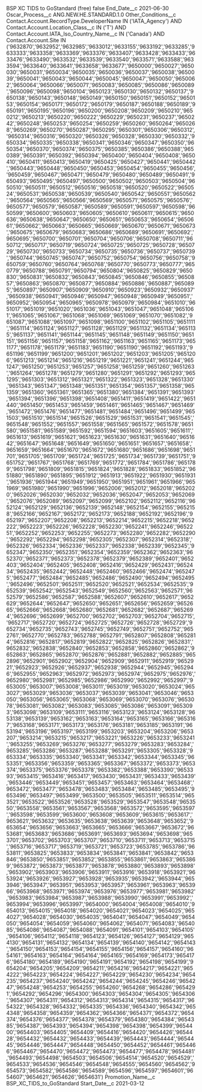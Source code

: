 <?xml version="1.0" encoding="UTF-8"?>
<CustomMetadata xmlns="http://soap.sforce.com/2006/04/metadata" xmlns:xsi="http://www.w3.org/2001/XMLSchema-instance" xmlns:xsd="http://www.w3.org/2001/XMLSchema">
    <label>BSP XC TIDS to GoStandard (free)</label>
    <protected>false</protected>
    <values>
        <field>End_Date__c</field>
        <value xsi:type="xsd:date">2021-06-30</value>
    </values>
    <values>
        <field>Oscar_Process__c</field>
        <value xsi:type="xsd:string">ANG.NEW.HE.STANDARD.1.0</value>
    </values>
    <values>
        <field>Other_Conditions__c</field>
        <value xsi:type="xsd:string">Contact.Account.RecordType.DeveloperName IN (&apos;IATA_Agency&apos;) AND Contact.Account.Location_Class__c IN (&apos;T&apos;) AND Contact.Account.IATA_Iso_Country_Name__c IN (&apos;Canada&apos;) AND Contact.Account.Site IN (&apos;9632870&apos;,&apos;9632952&apos;,&apos;9632985&apos;,&apos;9633012&apos;,&apos;9633155&apos;,&apos;9633192&apos;,&apos;9633285&apos;,&apos;9633333&apos;,&apos;9633358&apos;,&apos;9633369&apos;,&apos;9633376&apos;,&apos;9633407&apos;,&apos;9633428&apos;,&apos;9633433&apos;,&apos;9633476&apos;,&apos;9633490&apos;,&apos;9633532&apos;,&apos;9633539&apos;,&apos;9633540&apos;,&apos;9633571&apos;,&apos;9633588&apos;,&apos;9633594&apos;,&apos;9633640&apos;,&apos;9633641&apos;,&apos;9633658&apos;,&apos;9633677&apos;,&apos;9650000&apos;,&apos;9650027&apos;,&apos;9650030&apos;,&apos;9650031&apos;,&apos;9650034&apos;,&apos;9650035&apos;,&apos;9650036&apos;,&apos;9650037&apos;,&apos;9650038&apos;,&apos;9650039&apos;,&apos;9650041&apos;,&apos;9650043&apos;,&apos;9650044&apos;,&apos;9650045&apos;,&apos;9650047&apos;,&apos;9650050&apos;,&apos;9650062&apos;,&apos;9650064&apos;,&apos;9650066&apos;,&apos;9650071&apos;,&apos;9650083&apos;,&apos;9650085&apos;,&apos;9650086&apos;,&apos;9650089&apos;,&apos;9650096&apos;,&apos;9650098&apos;,&apos;9650104&apos;,&apos;9650123&apos;,&apos;9650130&apos;,&apos;9650132&apos;,&apos;9650137&apos;,&apos;9650138&apos;,&apos;9650143&apos;,&apos;9650148&apos;,&apos;9650149&apos;,&apos;9650150&apos;,&apos;9650151&apos;,&apos;9650152&apos;,&apos;9650153&apos;,&apos;9650154&apos;,&apos;9650171&apos;,&apos;9650172&apos;,&apos;9650179&apos;,&apos;9650187&apos;,&apos;9650188&apos;,&apos;9650189&apos;,&apos;9650191&apos;,&apos;9650195&apos;,&apos;9650196&apos;,&apos;9650200&apos;,&apos;9650208&apos;,&apos;9650209&apos;,&apos;9650210&apos;,&apos;9650212&apos;,&apos;9650213&apos;,&apos;9650220&apos;,&apos;9650222&apos;,&apos;9650229&apos;,&apos;9650231&apos;,&apos;9650237&apos;,&apos;9650242&apos;,&apos;9650248&apos;,&apos;9650253&apos;,&apos;9650254&apos;,&apos;9650259&apos;,&apos;9650260&apos;,&apos;9650264&apos;,&apos;9650268&apos;,&apos;9650269&apos;,&apos;9650270&apos;,&apos;9650287&apos;,&apos;9650295&apos;,&apos;9650301&apos;,&apos;9650306&apos;,&apos;9650312&apos;,&apos;9650314&apos;,&apos;9650316&apos;,&apos;9650320&apos;,&apos;9650326&apos;,&apos;9650328&apos;,&apos;9650330&apos;,&apos;9650332&apos;,&apos;9650334&apos;,&apos;9650335&apos;,&apos;9650338&apos;,&apos;9650341&apos;,&apos;9650346&apos;,&apos;9650347&apos;,&apos;9650350&apos;,&apos;9650354&apos;,&apos;9650370&apos;,&apos;9650374&apos;,&apos;9650375&apos;,&apos;9650385&apos;,&apos;9650386&apos;,&apos;9650388&apos;,&apos;9650389&apos;,&apos;9650391&apos;,&apos;9650392&apos;,&apos;9650394&apos;,&apos;9650400&apos;,&apos;9650404&apos;,&apos;9650408&apos;,&apos;9650410&apos;,&apos;9650411&apos;,&apos;9650413&apos;,&apos;9650419&apos;,&apos;9650425&apos;,&apos;9650427&apos;,&apos;9650441&apos;,&apos;9650442&apos;,&apos;9650443&apos;,&apos;9650448&apos;,&apos;9650450&apos;,&apos;9650453&apos;,&apos;9650454&apos;,&apos;9650455&apos;,&apos;9650456&apos;,&apos;9650459&apos;,&apos;9650467&apos;,&apos;9650471&apos;,&apos;9650479&apos;,&apos;9650480&apos;,&apos;9650489&apos;,&apos;9650491&apos;,&apos;9650493&apos;,&apos;9650495&apos;,&apos;9650497&apos;,&apos;9650500&apos;,&apos;9650502&apos;,&apos;9650503&apos;,&apos;9650504&apos;,&apos;9650510&apos;,&apos;9650511&apos;,&apos;9650512&apos;,&apos;9650516&apos;,&apos;9650518&apos;,&apos;9650520&apos;,&apos;9650522&apos;,&apos;9650524&apos;,&apos;9650531&apos;,&apos;9650538&apos;,&apos;9650539&apos;,&apos;9650540&apos;,&apos;9650542&apos;,&apos;9650551&apos;,&apos;9650562&apos;,&apos;9650564&apos;,&apos;9650565&apos;,&apos;9650566&apos;,&apos;9650569&apos;,&apos;9650571&apos;,&apos;9650575&apos;,&apos;9650576&apos;,&apos;9650577&apos;,&apos;9650579&apos;,&apos;9650587&apos;,&apos;9650589&apos;,&apos;9650591&apos;,&apos;9650597&apos;,&apos;9650598&apos;,&apos;9650599&apos;,&apos;9650600&apos;,&apos;9650603&apos;,&apos;9650605&apos;,&apos;9650610&apos;,&apos;9650611&apos;,&apos;9650615&apos;,&apos;9650636&apos;,&apos;9650638&apos;,&apos;9650647&apos;,&apos;9650650&apos;,&apos;9650651&apos;,&apos;9650653&apos;,&apos;9650654&apos;,&apos;9650661&apos;,&apos;9650662&apos;,&apos;9650663&apos;,&apos;9650665&apos;,&apos;9650669&apos;,&apos;9650670&apos;,&apos;9650671&apos;,&apos;9650673&apos;,&apos;9650675&apos;,&apos;9650679&apos;,&apos;9650683&apos;,&apos;9650686&apos;,&apos;9650689&apos;,&apos;9650691&apos;,&apos;9650692&apos;,&apos;9650695&apos;,&apos;9650700&apos;,&apos;9650701&apos;,&apos;9650704&apos;,&apos;9650706&apos;,&apos;9650708&apos;,&apos;9650711&apos;,&apos;9650712&apos;,&apos;9650717&apos;,&apos;9650719&apos;,&apos;9650724&apos;,&apos;9650725&apos;,&apos;9650725&apos;,&apos;9650728&apos;,&apos;9650729&apos;,&apos;9650730&apos;,&apos;9650733&apos;,&apos;9650734&apos;,&apos;9650735&apos;,&apos;9650736&apos;,&apos;9650737&apos;,&apos;9650739&apos;,&apos;9650744&apos;,&apos;9650745&apos;,&apos;9650747&apos;,&apos;9650752&apos;,&apos;9650754&apos;,&apos;9650756&apos;,&apos;9650758&apos;,&apos;9650759&apos;,&apos;9650760&apos;,&apos;9650764&apos;,&apos;9650768&apos;,&apos;9650770&apos;,&apos;9650773&apos;,&apos;9650777&apos;,&apos;9650779&apos;,&apos;9650788&apos;,&apos;9650791&apos;,&apos;9650794&apos;,&apos;9650804&apos;,&apos;9650825&apos;,&apos;9650829&apos;,&apos;9650830&apos;,&apos;9650831&apos;,&apos;9650832&apos;,&apos;9650843&apos;,&apos;9650845&apos;,&apos;9650846&apos;,&apos;9650855&apos;,&apos;9650857&apos;,&apos;9650863&apos;,&apos;9650870&apos;,&apos;9650877&apos;,&apos;9650884&apos;,&apos;9650886&apos;,&apos;9650887&apos;,&apos;9650895&apos;,&apos;9650897&apos;,&apos;9650907&apos;,&apos;9650909&apos;,&apos;9650910&apos;,&apos;9650923&apos;,&apos;9650932&apos;,&apos;9650937&apos;,&apos;9650938&apos;,&apos;9650941&apos;,&apos;9650946&apos;,&apos;9650947&apos;,&apos;9650948&apos;,&apos;9650949&apos;,&apos;9650951&apos;,&apos;9650952&apos;,&apos;9650954&apos;,&apos;9650965&apos;,&apos;9650978&apos;,&apos;9650979&apos;,&apos;9650984&apos;,&apos;9651010&apos;,&apos;9651017&apos;,&apos;9651019&apos;,&apos;9651020&apos;,&apos;9651036&apos;,&apos;9651043&apos;,&apos;9651047&apos;,&apos;9651048&apos;,&apos;9651061&apos;,&apos;9651065&apos;,&apos;9651067&apos;,&apos;9651068&apos;,&apos;9651069&apos;,&apos;9651069&apos;,&apos;9651070&apos;,&apos;9651082&apos;,&apos;9651087&apos;,&apos;9651088&apos;,&apos;9651097&apos;,&apos;9651098&apos;,&apos;9651100&apos;,&apos;9651102&apos;,&apos;9651105&apos;,&apos;9651111&apos;,&apos;9651114&apos;,&apos;9651124&apos;,&apos;9651127&apos;,&apos;9651128&apos;,&apos;9651129&apos;,&apos;9651132&apos;,&apos;9651134&apos;,&apos;9651135&apos;,&apos;9651137&apos;,&apos;9651141&apos;,&apos;9651144&apos;,&apos;9651145&apos;,&apos;9651148&apos;,&apos;9651149&apos;,&apos;9651150&apos;,&apos;9651151&apos;,&apos;9651156&apos;,&apos;9651157&apos;,&apos;9651158&apos;,&apos;9651162&apos;,&apos;9651163&apos;,&apos;9651165&apos;,&apos;9651173&apos;,&apos;9651177&apos;,&apos;9651178&apos;,&apos;9651179&apos;,&apos;9651183&apos;,&apos;9651190&apos;,&apos;9651190&apos;,&apos;9651192&apos;,&apos;9651193&apos;,&apos;9651196&apos;,&apos;9651199&apos;,&apos;9651200&apos;,&apos;9651201&apos;,&apos;9651202&apos;,&apos;9651203&apos;,&apos;9651205&apos;,&apos;9651206&apos;,&apos;9651213&apos;,&apos;9651214&apos;,&apos;9651216&apos;,&apos;9651219&apos;,&apos;9651221&apos;,&apos;9651241&apos;,&apos;9651244&apos;,&apos;9651247&apos;,&apos;9651250&apos;,&apos;9651253&apos;,&apos;9651257&apos;,&apos;9651258&apos;,&apos;9651259&apos;,&apos;9651260&apos;,&apos;9651263&apos;,&apos;9651264&apos;,&apos;9651278&apos;,&apos;9651279&apos;,&apos;9651280&apos;,&apos;9651291&apos;,&apos;9651292&apos;,&apos;9651293&apos;,&apos;9651295&apos;,&apos;9651303&apos;,&apos;9651312&apos;,&apos;9651321&apos;,&apos;9651322&apos;,&apos;9651323&apos;,&apos;9651328&apos;,&apos;9651330&apos;,&apos;9651343&apos;,&apos;9651347&apos;,&apos;9651348&apos;,&apos;9651351&apos;,&apos;9651354&apos;,&apos;9651357&apos;,&apos;9651358&apos;,&apos;9651359&apos;,&apos;9651360&apos;,&apos;9651361&apos;,&apos;9651365&apos;,&apos;9651380&apos;,&apos;9651384&apos;,&apos;9651391&apos;,&apos;9651393&apos;,&apos;9651394&apos;,&apos;9651396&apos;,&apos;9651398&apos;,&apos;9651408&apos;,&apos;9651411&apos;,&apos;9651419&apos;,&apos;9651422&apos;,&apos;9651440&apos;,&apos;9651450&apos;,&apos;9651453&apos;,&apos;9651459&apos;,&apos;9651461&apos;,&apos;9651465&apos;,&apos;9651467&apos;,&apos;9651469&apos;,&apos;9651472&apos;,&apos;9651476&apos;,&apos;9651477&apos;,&apos;9651481&apos;,&apos;9651484&apos;,&apos;9651496&apos;,&apos;9651499&apos;,&apos;9651503&apos;,&apos;9651510&apos;,&apos;9651514&apos;,&apos;9651526&apos;,&apos;9651529&apos;,&apos;9651531&apos;,&apos;9651541&apos;,&apos;9651545&apos;,&apos;9651548&apos;,&apos;9651552&apos;,&apos;9651557&apos;,&apos;9651558&apos;,&apos;9651565&apos;,&apos;9651572&apos;,&apos;9651578&apos;,&apos;9651580&apos;,&apos;9651581&apos;,&apos;9651589&apos;,&apos;9651592&apos;,&apos;9651594&apos;,&apos;9651603&apos;,&apos;9651605&apos;,&apos;9651611&apos;,&apos;9651613&apos;,&apos;9651619&apos;,&apos;9651621&apos;,&apos;9651623&apos;,&apos;9651630&apos;,&apos;9651631&apos;,&apos;9651640&apos;,&apos;9651642&apos;,&apos;9651647&apos;,&apos;9651648&apos;,&apos;9651649&apos;,&apos;9651650&apos;,&apos;9651651&apos;,&apos;9651657&apos;,&apos;9651658&apos;,&apos;9651659&apos;,&apos;9651664&apos;,&apos;9651670&apos;,&apos;9651672&apos;,&apos;9651680&apos;,&apos;9651686&apos;,&apos;9651698&apos;,&apos;9651701&apos;,&apos;9651705&apos;,&apos;9651709&apos;,&apos;9651724&apos;,&apos;9651725&apos;,&apos;9651734&apos;,&apos;9651739&apos;,&apos;9651751&apos;,&apos;9651752&apos;,&apos;9651767&apos;,&apos;9651768&apos;,&apos;9651769&apos;,&apos;9651772&apos;,&apos;9651784&apos;,&apos;9651786&apos;,&apos;9651789&apos;,&apos;9651798&apos;,&apos;9651809&apos;,&apos;9651815&apos;,&apos;9651824&apos;,&apos;9651828&apos;,&apos;9651833&apos;,&apos;9651852&apos;,&apos;9651880&apos;,&apos;9651890&apos;,&apos;9651895&apos;,&apos;9651912&apos;,&apos;9651913&apos;,&apos;9651922&apos;,&apos;9651930&apos;,&apos;9651931&apos;,&apos;9651936&apos;,&apos;9651944&apos;,&apos;9651949&apos;,&apos;9651950&apos;,&apos;9651951&apos;,&apos;9651961&apos;,&apos;9651966&apos;,&apos;9651969&apos;,&apos;9651980&apos;,&apos;9651990&apos;,&apos;9651996&apos;,&apos;9652006&apos;,&apos;9652012&apos;,&apos;9652018&apos;,&apos;9652020&apos;,&apos;9652026&apos;,&apos;9652030&apos;,&apos;9652032&apos;,&apos;9652036&apos;,&apos;9652047&apos;,&apos;9652053&apos;,&apos;9652069&apos;,&apos;9652076&apos;,&apos;9652089&apos;,&apos;9652097&apos;,&apos;9652099&apos;,&apos;9652102&apos;,&apos;9652112&apos;,&apos;9652116&apos;,&apos;9652124&apos;,&apos;9652129&apos;,&apos;9652136&apos;,&apos;9652139&apos;,&apos;9652148&apos;,&apos;9652154&apos;,&apos;9652155&apos;,&apos;9652158&apos;,&apos;9652166&apos;,&apos;9652167&apos;,&apos;9652172&apos;,&apos;9652173&apos;,&apos;9652188&apos;,&apos;9652192&apos;,&apos;9652196&apos;,&apos;9652197&apos;,&apos;9652207&apos;,&apos;9652208&apos;,&apos;9652213&apos;,&apos;9652214&apos;,&apos;9652215&apos;,&apos;9652218&apos;,&apos;9652222&apos;,&apos;9652223&apos;,&apos;9652226&apos;,&apos;9652228&apos;,&apos;9652230&apos;,&apos;9652241&apos;,&apos;9652246&apos;,&apos;9652251&apos;,&apos;9652252&apos;,&apos;9652253&apos;,&apos;9652255&apos;,&apos;9652273&apos;,&apos;9652280&apos;,&apos;9652282&apos;,&apos;9652290&apos;,&apos;9652292&apos;,&apos;9652294&apos;,&apos;9652298&apos;,&apos;9652305&apos;,&apos;9652307&apos;,&apos;9652314&apos;,&apos;9652318&apos;,&apos;9652326&apos;,&apos;9652334&apos;,&apos;9652336&apos;,&apos;9652337&apos;,&apos;9652338&apos;,&apos;9652339&apos;,&apos;9652345&apos;,&apos;9652347&apos;,&apos;9652350&apos;,&apos;9652351&apos;,&apos;9652354&apos;,&apos;9652359&apos;,&apos;9652362&apos;,&apos;9652363&apos;,&apos;9652370&apos;,&apos;9652371&apos;,&apos;9652373&apos;,&apos;9652378&apos;,&apos;9652379&apos;,&apos;9652389&apos;,&apos;9652401&apos;,&apos;9652403&apos;,&apos;9652404&apos;,&apos;9652405&apos;,&apos;9652408&apos;,&apos;9652416&apos;,&apos;9652429&apos;,&apos;9652431&apos;,&apos;9652434&apos;,&apos;9652435&apos;,&apos;9652442&apos;,&apos;9652448&apos;,&apos;9652460&apos;,&apos;9652466&apos;,&apos;9652474&apos;,&apos;9652475&apos;,&apos;9652477&apos;,&apos;9652484&apos;,&apos;9652485&apos;,&apos;9652486&apos;,&apos;9652490&apos;,&apos;9652494&apos;,&apos;9652495&apos;,&apos;9652496&apos;,&apos;9652501&apos;,&apos;9652511&apos;,&apos;9652520&apos;,&apos;9652521&apos;,&apos;9652534&apos;,&apos;9652535&apos;,&apos;9652539&apos;,&apos;9652542&apos;,&apos;9652543&apos;,&apos;9652549&apos;,&apos;9652560&apos;,&apos;9652563&apos;,&apos;9652571&apos;,&apos;9652579&apos;,&apos;9652586&apos;,&apos;9652587&apos;,&apos;9652588&apos;,&apos;9652607&apos;,&apos;9652610&apos;,&apos;9652617&apos;,&apos;9652629&apos;,&apos;9652644&apos;,&apos;9652647&apos;,&apos;9652650&apos;,&apos;9652651&apos;,&apos;9652656&apos;,&apos;9652659&apos;,&apos;9652665&apos;,&apos;9652666&apos;,&apos;9652668&apos;,&apos;9652680&apos;,&apos;9652681&apos;,&apos;9652682&apos;,&apos;9652687&apos;,&apos;9652694&apos;,&apos;9652696&apos;,&apos;9652699&apos;,&apos;9652700&apos;,&apos;9652702&apos;,&apos;9652703&apos;,&apos;9652704&apos;,&apos;9652715&apos;,&apos;9652717&apos;,&apos;9652720&apos;,&apos;9652724&apos;,&apos;9652725&apos;,&apos;9652726&apos;,&apos;9652728&apos;,&apos;9652729&apos;,&apos;9652734&apos;,&apos;9652735&apos;,&apos;9652743&apos;,&apos;9652745&apos;,&apos;9652749&apos;,&apos;9652751&apos;,&apos;9652752&apos;,&apos;9652761&apos;,&apos;9652770&apos;,&apos;9652783&apos;,&apos;9652788&apos;,&apos;9652791&apos;,&apos;9652807&apos;,&apos;9652808&apos;,&apos;9652814&apos;,&apos;9652816&apos;,&apos;9652817&apos;,&apos;9652819&apos;,&apos;9652822&apos;,&apos;9652825&apos;,&apos;9652826&apos;,&apos;9652831&apos;,&apos;9652832&apos;,&apos;9652838&apos;,&apos;9652840&apos;,&apos;9652853&apos;,&apos;9652858&apos;,&apos;9652860&apos;,&apos;9652862&apos;,&apos;9652863&apos;,&apos;9652865&apos;,&apos;9652870&apos;,&apos;9652876&apos;,&apos;9652881&apos;,&apos;9652882&apos;,&apos;9652885&apos;,&apos;9652896&apos;,&apos;9652901&apos;,&apos;9652902&apos;,&apos;9652904&apos;,&apos;9652909&apos;,&apos;9652911&apos;,&apos;9652919&apos;,&apos;9652921&apos;,&apos;9652923&apos;,&apos;9652926&apos;,&apos;9652937&apos;,&apos;9652938&apos;,&apos;9652944&apos;,&apos;9652945&apos;,&apos;9652946&apos;,&apos;9652955&apos;,&apos;9652963&apos;,&apos;9652972&apos;,&apos;9652973&apos;,&apos;9652974&apos;,&apos;9652975&apos;,&apos;9652976&apos;,&apos;9652980&apos;,&apos;9652981&apos;,&apos;9652985&apos;,&apos;9652986&apos;,&apos;9652990&apos;,&apos;9652992&apos;,&apos;9652997&apos;,&apos;9653005&apos;,&apos;9653007&apos;,&apos;9653008&apos;,&apos;9653011&apos;,&apos;9653019&apos;,&apos;9653020&apos;,&apos;9653024&apos;,&apos;9653027&apos;,&apos;9653029&apos;,&apos;9653036&apos;,&apos;9653037&apos;,&apos;9653039&apos;,&apos;9653041&apos;,&apos;9653046&apos;,&apos;9653050&apos;,&apos;9653056&apos;,&apos;9653065&apos;,&apos;9653068&apos;,&apos;9653069&apos;,&apos;9653070&apos;,&apos;9653076&apos;,&apos;9653078&apos;,&apos;9653081&apos;,&apos;9653082&apos;,&apos;9653083&apos;,&apos;9653085&apos;,&apos;9653086&apos;,&apos;9653091&apos;,&apos;9653093&apos;,&apos;9653098&apos;,&apos;9653109&apos;,&apos;9653111&apos;,&apos;9653116&apos;,&apos;9653123&apos;,&apos;9653124&apos;,&apos;9653128&apos;,&apos;9653138&apos;,&apos;9653139&apos;,&apos;9653162&apos;,&apos;9653163&apos;,&apos;9653164&apos;,&apos;9653165&apos;,&apos;9653166&apos;,&apos;9653167&apos;,&apos;9653168&apos;,&apos;9653171&apos;,&apos;9653173&apos;,&apos;9653176&apos;,&apos;9653181&apos;,&apos;9653185&apos;,&apos;9653191&apos;,&apos;9653194&apos;,&apos;9653196&apos;,&apos;9653197&apos;,&apos;9653199&apos;,&apos;9653203&apos;,&apos;9653204&apos;,&apos;9653206&apos;,&apos;9653207&apos;,&apos;9653214&apos;,&apos;9653215&apos;,&apos;9653217&apos;,&apos;9653221&apos;,&apos;9653226&apos;,&apos;9653233&apos;,&apos;9653241&apos;,&apos;9653255&apos;,&apos;9653269&apos;,&apos;9653276&apos;,&apos;9653277&apos;,&apos;9653279&apos;,&apos;9653283&apos;,&apos;9653284&apos;,&apos;9653285&apos;,&apos;9653286&apos;,&apos;9653287&apos;,&apos;9653288&apos;,&apos;9653291&apos;,&apos;9653305&apos;,&apos;9653328&apos;,&apos;9653334&apos;,&apos;9653335&apos;,&apos;9653340&apos;,&apos;9653341&apos;,&apos;9653342&apos;,&apos;9653344&apos;,&apos;9653345&apos;,&apos;9653351&apos;,&apos;9653356&apos;,&apos;9653359&apos;,&apos;9653365&apos;,&apos;9653367&apos;,&apos;9653372&apos;,&apos;9653373&apos;,&apos;9653374&apos;,&apos;9653375&apos;,&apos;9653376&apos;,&apos;9653378&apos;,&apos;9653382&apos;,&apos;9653388&apos;,&apos;9653390&apos;,&apos;9653393&apos;,&apos;9653415&apos;,&apos;9653416&apos;,&apos;9653417&apos;,&apos;9653430&apos;,&apos;9653431&apos;,&apos;9653433&apos;,&apos;9653439&apos;,&apos;9653446&apos;,&apos;9653449&apos;,&apos;9653451&apos;,&apos;9653457&apos;,&apos;9653463&apos;,&apos;9653464&apos;,&apos;9653468&apos;,&apos;9653472&apos;,&apos;9653477&apos;,&apos;9653478&apos;,&apos;9653483&apos;,&apos;9653484&apos;,&apos;9653485&apos;,&apos;9653495&apos;,&apos;9653496&apos;,&apos;9653497&apos;,&apos;9653499&apos;,&apos;9653500&apos;,&apos;9653505&apos;,&apos;9653511&apos;,&apos;9653514&apos;,&apos;9653521&apos;,&apos;9653522&apos;,&apos;9653526&apos;,&apos;9653528&apos;,&apos;9653529&apos;,&apos;9653547&apos;,&apos;9653548&apos;,&apos;9653550&apos;,&apos;9653558&apos;,&apos;9653561&apos;,&apos;9653567&apos;,&apos;9653568&apos;,&apos;9653572&apos;,&apos;9653595&apos;,&apos;9653597&apos;,&apos;9653598&apos;,&apos;9653599&apos;,&apos;9653600&apos;,&apos;9653608&apos;,&apos;9653609&apos;,&apos;9653615&apos;,&apos;9653617&apos;,&apos;9653621&apos;,&apos;9653632&apos;,&apos;9653635&apos;,&apos;9653638&apos;,&apos;9653639&apos;,&apos;9653648&apos;,&apos;9653652&apos;,&apos;9653654&apos;,&apos;9653656&apos;,&apos;9653663&apos;,&apos;9653665&apos;,&apos;9653666&apos;,&apos;9653667&apos;,&apos;9653672&apos;,&apos;9653681&apos;,&apos;9653683&apos;,&apos;9653686&apos;,&apos;9653691&apos;,&apos;9653693&apos;,&apos;9653694&apos;,&apos;9653698&apos;,&apos;9653701&apos;,&apos;9653702&apos;,&apos;9653703&apos;,&apos;9653707&apos;,&apos;9653710&apos;,&apos;9653711&apos;,&apos;9653713&apos;,&apos;9653715&apos;,&apos;9653716&apos;,&apos;9653717&apos;,&apos;9653719&apos;,&apos;9653721&apos;,&apos;9653723&apos;,&apos;9653785&apos;,&apos;9653786&apos;,&apos;9653811&apos;,&apos;9653825&apos;,&apos;9653833&apos;,&apos;9653834&apos;,&apos;9653841&apos;,&apos;9653841&apos;,&apos;9653842&apos;,&apos;9653846&apos;,&apos;9653850&apos;,&apos;9653851&apos;,&apos;9653852&apos;,&apos;9653855&apos;,&apos;9653861&apos;,&apos;9653863&apos;,&apos;9653869&apos;,&apos;9653872&apos;,&apos;9653873&apos;,&apos;9653877&apos;,&apos;9653878&apos;,&apos;9653880&apos;,&apos;9653893&apos;,&apos;9653898&apos;,&apos;9653902&apos;,&apos;9653903&apos;,&apos;9653906&apos;,&apos;9653911&apos;,&apos;9653916&apos;,&apos;9653918&apos;,&apos;9653921&apos;,&apos;9653924&apos;,&apos;9653926&apos;,&apos;9653927&apos;,&apos;9653928&apos;,&apos;9653935&apos;,&apos;9653942&apos;,&apos;9653944&apos;,&apos;9653946&apos;,&apos;9653947&apos;,&apos;9653951&apos;,&apos;9653953&apos;,&apos;9653957&apos;,&apos;9653961&apos;,&apos;9653963&apos;,&apos;9653966&apos;,&apos;9653968&apos;,&apos;9653971&apos;,&apos;9653974&apos;,&apos;9653976&apos;,&apos;9653977&apos;,&apos;9653981&apos;,&apos;9653982&apos;,&apos;9653983&apos;,&apos;9653984&apos;,&apos;9653987&apos;,&apos;9653988&apos;,&apos;9653990&apos;,&apos;9653991&apos;,&apos;9653992&apos;,&apos;9653994&apos;,&apos;9653996&apos;,&apos;9653997&apos;,&apos;9654000&apos;,&apos;9654004&apos;,&apos;9654008&apos;,&apos;9654010&apos;,&apos;9654013&apos;,&apos;9654015&apos;,&apos;9654018&apos;,&apos;9654020&apos;,&apos;9654021&apos;,&apos;9654023&apos;,&apos;9654025&apos;,&apos;9654027&apos;,&apos;9654028&apos;,&apos;9654030&apos;,&apos;9654035&apos;,&apos;9654041&apos;,&apos;9654047&apos;,&apos;9654049&apos;,&apos;9654050&apos;,&apos;9654054&apos;,&apos;9654059&apos;,&apos;9654060&apos;,&apos;9654062&apos;,&apos;9654071&apos;,&apos;9654083&apos;,&apos;9654085&apos;,&apos;9654086&apos;,&apos;9654087&apos;,&apos;9654088&apos;,&apos;9654091&apos;,&apos;9654101&apos;,&apos;9654103&apos;,&apos;9654105&apos;,&apos;9654106&apos;,&apos;9654112&apos;,&apos;9654118&apos;,&apos;9654123&apos;,&apos;9654126&apos;,&apos;9654127&apos;,&apos;9654129&apos;,&apos;9654130&apos;,&apos;9654131&apos;,&apos;9654132&apos;,&apos;9654134&apos;,&apos;9654139&apos;,&apos;9654140&apos;,&apos;9654142&apos;,&apos;9654143&apos;,&apos;9654150&apos;,&apos;9654153&apos;,&apos;9654154&apos;,&apos;9654155&apos;,&apos;9654156&apos;,&apos;9654157&apos;,&apos;9654160&apos;,&apos;9654161&apos;,&apos;9654163&apos;,&apos;9654164&apos;,&apos;9654164&apos;,&apos;9654165&apos;,&apos;9654169&apos;,&apos;9654173&apos;,&apos;9654176&apos;,&apos;9654180&apos;,&apos;9654189&apos;,&apos;9654190&apos;,&apos;9654191&apos;,&apos;9654192&apos;,&apos;9654198&apos;,&apos;9654199&apos;,&apos;9654204&apos;,&apos;9654205&apos;,&apos;9654209&apos;,&apos;9654211&apos;,&apos;9654216&apos;,&apos;9654217&apos;,&apos;9654221&apos;,&apos;9654222&apos;,&apos;9654223&apos;,&apos;9654224&apos;,&apos;9654227&apos;,&apos;9654229&apos;,&apos;9654230&apos;,&apos;9654234&apos;,&apos;9654235&apos;,&apos;9654237&apos;,&apos;9654240&apos;,&apos;9654242&apos;,&apos;9654244&apos;,&apos;9654245&apos;,&apos;9654246&apos;,&apos;9654247&apos;,&apos;9654248&apos;,&apos;9654253&apos;,&apos;9654255&apos;,&apos;9654260&apos;,&apos;9654268&apos;,&apos;9654286&apos;,&apos;9654291&apos;,&apos;9654292&apos;,&apos;9654296&apos;,&apos;9654300&apos;,&apos;9654303&apos;,&apos;9654304&apos;,&apos;9654305&apos;,&apos;9654306&apos;,&apos;9654307&apos;,&apos;9654311&apos;,&apos;9654312&apos;,&apos;9654313&apos;,&apos;9654314&apos;,&apos;9654315&apos;,&apos;9654317&apos;,&apos;9654322&apos;,&apos;9654328&apos;,&apos;9654332&apos;,&apos;9654335&apos;,&apos;9654336&apos;,&apos;9654340&apos;,&apos;9654342&apos;,&apos;9654348&apos;,&apos;9654358&apos;,&apos;9654359&apos;,&apos;9654362&apos;,&apos;9654366&apos;,&apos;9654371&apos;,&apos;9654372&apos;,&apos;9654374&apos;,&apos;9654376&apos;,&apos;9654377&apos;,&apos;9654378&apos;,&apos;9654379&apos;,&apos;9654380&apos;,&apos;9654384&apos;,&apos;9654385&apos;,&apos;9654387&apos;,&apos;9654393&apos;,&apos;9654394&apos;,&apos;9654398&apos;,&apos;9654398&apos;,&apos;9654399&apos;,&apos;9654400&apos;,&apos;9654403&apos;,&apos;9654405&apos;,&apos;9654409&apos;,&apos;9654416&apos;,&apos;9654420&apos;,&apos;9654426&apos;,&apos;9654428&apos;,&apos;9654432&apos;,&apos;9654432&apos;,&apos;9654433&apos;,&apos;9654439&apos;,&apos;9654443&apos;,&apos;9654444&apos;,&apos;9654445&apos;,&apos;9654446&apos;,&apos;9654447&apos;,&apos;9654448&apos;,&apos;9654450&apos;,&apos;9654452&apos;,&apos;9654461&apos;,&apos;9654466&apos;,&apos;9654467&apos;,&apos;9654470&apos;,&apos;9654472&apos;,&apos;9654473&apos;,&apos;9654477&apos;,&apos;9654478&apos;,&apos;9654481&apos;,&apos;9654493&apos;,&apos;9654498&apos;,&apos;9654503&apos;,&apos;9654506&apos;,&apos;9654514&apos;,&apos;9654520&apos;,&apos;9654529&apos;,&apos;9654533&apos;,&apos;9654536&apos;,&apos;9654546&apos;,&apos;9654548&apos;,&apos;9654555&apos;,&apos;9654560&apos;,&apos;9654562&apos;,&apos;9654573&apos;,&apos;9654582&apos;,&apos;9654586&apos;,&apos;9654589&apos;,&apos;9654596&apos;,&apos;9654597&apos;,&apos;9654601&apos;,&apos;9654607&apos;,&apos;9654621&apos;,&apos;9654626&apos;,&apos;9654631&apos;)</value>
    </values>
    <values>
        <field>Promotion_Name__c</field>
        <value xsi:type="xsd:string">BSP_XC_TIDS_to_GoStandard</value>
    </values>
    <values>
        <field>Start_Date__c</field>
        <value xsi:type="xsd:date">2021-03-12</value>
    </values>
</CustomMetadata>
